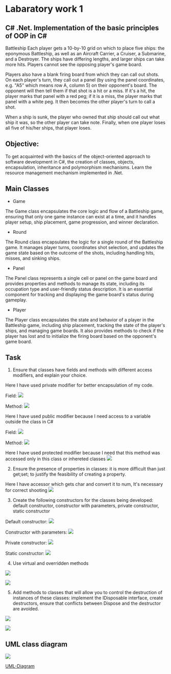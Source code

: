 # Labaratory work 1

## C# .Net. Implementation of the basic principles of OOP in C#

Battleship
Each player gets a 10-by-10 grid on which to place five ships: the eponymous Battleship, as well as an Aircraft Carrier, a Cruiser, a Submarine, and a Destroyer. The ships have differing lengths, and larger ships can take more hits. Players cannot see the opposing player's game board.

Players also have a blank firing board from which they can call out shots. On each player's turn, they call out a panel (by using the panel coordinates, e.g. "A5" which means row A, column 5) on their opponent's board. The opponent will then tell them if that shot is a hit or a miss. If it's a hit, the player marks that panel with a red peg; if it is a miss, the player marks that panel with a white peg. It then becomes the other player's turn to call a shot.

When a ship is sunk, the player who owned that ship should call out what ship it was, so the other player can take note. Finally, when one player loses all five of his/her ships, that player loses.

## Objective:

To get acquainted with the basics of the object-oriented approach to software development in C#, the creation of classes, objects, encapsulation, inheritance and polymorphism mechanisms. Learn the resource management mechanism implemented in .Net.

## Main Classes

* Game 

The Game class encapsulates the core logic and flow of a Battleship game, ensuring that only one game instance can exist at a time, and it handles player setup, ship placement, game progression, and winner declaration.

* Round 

The Round class encapsulates the logic for a single round of the Battleship game. It manages player turns, coordinates shot selection, and updates the game state based on the outcome of the shots, including handling hits, misses, and sinking ships.

* Panel

The Panel class represents a single cell or panel on the game board and provides properties and methods to manage its state, including its occupation type and user-friendly status description. It is an essential component for tracking and displaying the game board's status during gameplay.

* Player

The Player class encapsulates the state and behavior of a player in the Battleship game, including ship placement, tracking the state of the player's ships, and managing game boards. It also provides methods to check if the player has lost and to initialize the firing board based on the opponent's game board.

## Task 

1. Ensure that classes have fields and methods with different access modifiers, and explain your choice.

Here I have used private modifier for better encapsulation of my code.

Field:
![](./Images/1-private.jpg)

Method:
![](./Images/1-private-method.jpg)

Here I have used public modifier because I need access to a variable outside the class in C#

Field:
![](./Images/1-public.jpg)

Method:
![](./Images/1-public-method.jpg)

Here I have used protected modifier because I need that this method was accessed only in this class or inhereted classes
![](./Images/1-protected-method.jpg)

2. Ensure the presence of properties in classes: it is more difficult than just get;set; to justify the feasibility of creating a property.

Here I have accessor which gets char and convert it to num, It's necessary for correct shooting
![](./Images/2-get-set.jpg)

3. Create the following constructors for the classes being developed: default constructor, constructor with parameters, private constructor, static constructor

Default constructor:
![](./Images/3-defaultConstructor.jpg)

Constructor with parameters:
![](./Images/3-constructorWithParameters.jpg)

Private constructor:
![](./Images/3-privateConstructor.jpg)

Static constructor:
![](./Images/3-staticConstructor.jpg)

4. Use virtual and overridden methods

![](./Images/4-override.jpg)

![](./Images/4-vitrueal.jpg)

5. Add methods to classes that will allow you to control the destruction of instances of these classes: implement the IDisposable interface, create destructors, ensure that conflicts between Dispose and the destructor are avoided.

![](./Images/5-Destructor.jpg)

![](./Images/5-IDisposable.jpg)

## UML class diagram

![](./Images/UML-diagram.jpg)

[UML-Diagram](UML-class-diagram.vpp)